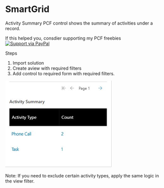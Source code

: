 # SmartGrid
Activity Summary PCF control shows the summary of activities under a record.

If this helped you, consdier supporting my PCF freebies [![Support via PayPal](https://cdn.rawgit.com/twolfson/paypal-github-button/1.0.0/dist/button.svg)](https://paypal.me/nijojosephraju?locale.x=en_GB)

Steps
1. Import solution 
2. Create aview with required filters
3. Add control to required form with required filters.

![alt text](https://github.com/nijos/ActivitySummary/blob/master/App.JPG)

Note: If you need to exclude certain activity types, apply the same logic in the view filter.
